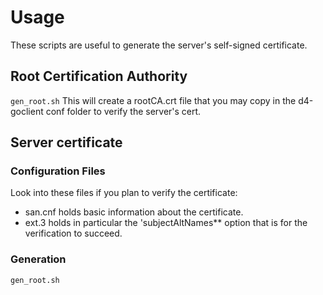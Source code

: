 Usage
=====
These scripts are useful to generate the server's self-signed certificate.
## Root Certification Authority ##
`gen_root.sh`
This will create a rootCA.crt file that you may copy in the d4-goclient conf folder to verify the server's cert.
## Server certificate ##
### Configuration Files ###
Look into these files if you plan to verify the certificate:
  * san.cnf holds basic information about the certificate.
  * ext.3 holds in particular the 'subjectAltNames** option that is for the verification to succeed.

 ### Generation ###
`gen_root.sh`
